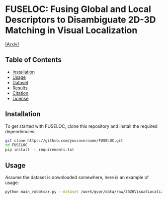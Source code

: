 # FUSELOC: Fusing Global and Local Descriptors to Disambiguate 2D-3D Matching in Visual Localization
[[Arxiv]](https://arxiv.org/abs/2408.12037)

## Table of Contents

- [Installation](#installation)
- [Usage](#usage)
- [Dataset](#dataset)
- [Results](#results)
- [Citation](#citation)
- [License](#license)

## Installation

To get started with FUSELOC, clone this repository and install the required dependencies:

```bash
git clone https://github.com/yourusername/FUSELOC.git
cd FUSELOC
pip install -r requirements.txt
```

## Usage

Assume the dataset is downloaded somewhere, here is an example of usage:
```bash
python main_robotcar.py --dataset /work/qvpr/data/raw/2020VisualLocalization/RobotCar-Seasons --local_desc "d2net" --local_desc_dim 512 --global_desc "salad" --global_desc_dim 8448 --use_global 1 --convert 1
```
